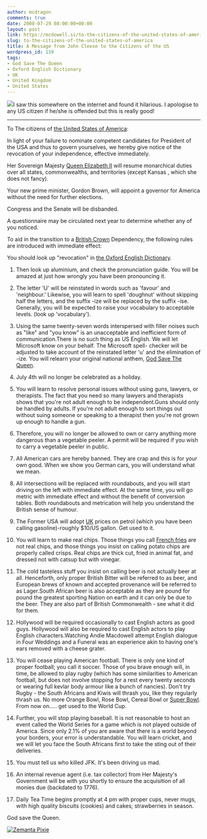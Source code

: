 ```yaml
---
author: mcdragon
comments: true
date: 2008-07-29 08:00:00+00:00
layout: post
link: https://mcdowell.si/to-the-citizens-of-the-united-states-of-america-119.html
slug: to-the-citizens-of-the-united-states-of-america
title: A Message from John Cleese to the Citizens of the US
wordpress_id: 119
tags:
- God Save The Queen
- Oxford English Dictionary
- UK
- United Kingdom
- United States
---
```


[![](http://bp2.blogger.com/_NGEqiMCgdY8/SGUsu9LsG0I/AAAAAAAADII/8SH8Ysi_PWg/s200/american-flag.jpg)](http://bp2.blogger.com/_NGEqiMCgdY8/SGUsu9LsG0I/AAAAAAAADII/8SH8Ysi_PWg/s1600-h/american-flag.jpg)I saw this somewhere on the internet and found it hilarious. I apologise to any US citizen if he/she is offended but this is really good!



* * *

To The citizens of [the United States of America](http://maps.google.com/maps?ll=38.8833333333,-77.0333333333&spn=10.0,10.0&q=38.8833333333,-77.0333333333&t=h): 

In light of your failure to nominate competent candidates for President of the USA and thus to govern yourselves, we hereby give notice of the revocation of your independence, effective immediately.

Her Sovereign Majesty [Queen Elizabeth II](http://www.youtube.com/watch?v=_moIV4wDQsY) will resume monarchical duties over all states, commonwealths, and territories (except Kansas , which she does not fancy).

Your new prime minister, Gordon Brown, will appoint a governor for America without the need for further elections.

Congress and the Senate will be disbanded.

A questionnaire may be circulated next year to determine whether any of you noticed.

To aid in the transition to a [British Crown](http://en.wikipedia.org/wiki/Monarchy_of_the_United_Kingdom) Dependency, the following rules are introduced with immediate effect:

You should look up "revocation" in [the Oxford English Dictionary](http://en.wikipedia.org/wiki/Oxford_English_Dictionary).



	
  1. Then look up aluminium, and check the pronunciation guide. You will be amazed at just how wrongly you have been pronouncing it.

	
  2. The letter 'U' will be reinstated in words such as 'favour' and 'neighbour.' Likewise, you will learn to spell 'doughnut' without skipping half the letters, and the suffix -ize will be replaced by the suffix -ise.
Generally, you will be expected to raise your vocabulary to acceptable levels. (look up 'vocabulary').

	
  3. Using the same twenty-seven words interspersed with filler noises such as "like" and "you know" is an unacceptable and inefficient form of communication.There is no such thing as US English. We will let Microsoft know on your behalf. The Microsoft spell- checker will be adjusted to take account of the reinstated letter 'u' and the elimination of -ize. You will relearn your original national anthem, [God Save The Queen](http://en.wikipedia.org/wiki/God_Save_the_Queen).

	
  4. July 4th will no longer be celebrated as a holiday.

	
  5. You will learn to resolve personal issues without using guns, lawyers, or therapists. The fact that you need so many lawyers and therapists shows that you're not adult enough to be independent.Guns should only be handled by adults. If you're not adult enough to sort things out without suing someone or speaking to a therapist then you're not grown up enough to handle a gun.

	
  6. Therefore, you will no longer be allowed to own or carry anything more dangerous than a vegetable peeler. A permit will be required if you wish to carry a vegetable peeler in public.

	
  7. All American cars are hereby banned. They are crap and this is for your own good. When we show you German cars, you will understand what we mean.

	
  8. All intersections will be replaced with roundabouts, and you will start driving on the left with immediate effect. At the same time, you will go metric with immediate effect and without the benefit of conversion tables. Both roundabouts and metrication will help you understand the British sense of humour.

	
  9. The Former USA will adopt [UK](http://maps.google.com/maps?ll=51.5,-0.116666666667&spn=10.0,10.0&q=51.5,-0.116666666667&t=h) prices on petrol (which you have been calling gasoline)-roughly $10/US gallon. Get used to it.

	
  10. You will learn to make real chips. Those things you call [French fries](http://en.wikipedia.org/wiki/French_fried_potatoes) are not real chips, and those things you insist on calling potato chips are properly called crisps. Real chips are thick cut, fried in animal fat, and dressed not with catsup but with vinegar.

	
  11. The cold tasteless stuff you insist on calling beer is not actually beer at all. Henceforth, only proper British Bitter will be referred to as beer, and European brews of known and accepted provenance will be referred to as Lager.South African beer is also acceptable as they are pound for pound the greatest sporting Nation on earth and it can only be due to the beer. They are also part of British Commonwealth - see what it did for them.

	
  12. Hollywood will be required occasionally to cast English actors as good guys. Hollywood will also be required to cast English actors to play English characters.Watching Andie Macdowell attempt English dialogue in Four Weddings and a Funeral was an experience akin to having one's ears removed with a cheese grater.

	
  13. You will cease playing American football. There is only one kind of proper football; you call it soccer. Those of you brave enough will, in time, be allowed to play rugby (which has some similarities to American football, but does not involve stopping for a rest every twenty seconds or wearing full kevlar body armour like a bunch of nancies). Don't try Rugby - the South Africans and Kiwis will thrash you, like they regularly thrash us. No more Orange Bowl, Rose Bowl, Cereal Bowl or [Super Bowl](http://en.wikipedia.org/wiki/Super_Bowl). From now on..... get used to the World Cup.

	
  14. Further, you will stop playing baseball. It is not reasonable to host an event called the World Series for a game which is not played outside of America. Since only 2.1% of you are aware that there is a world beyond your borders, your error is understandable. You will learn cricket, and we will let you face the South Africans first to take the sting out of their deliveries.

	
  15. You must tell us who killed JFK. It's been driving us mad.

	
  16. An internal revenue agent (i.e. tax collector) from Her Majesty's Government will be with you shortly to ensure the acquisition of all monies due (backdated to 1776).

	
  17. Daily Tea Time begins promptly at 4 pm with proper cups, never mugs, with high quality biscuits (cookies) and cakes; strawberries in season.


God save the Queen.


[![Zemanta Pixie](http://img.zemanta.com/reblog_e.png?x-id=b0b0b64f-07d8-4ea6-9574-fb6a7079bc15)](http://reblog.zemanta.com/zemified/b0b0b64f-07d8-4ea6-9574-fb6a7079bc15/)
